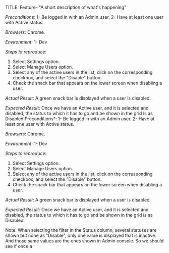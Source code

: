 TITLE: Feature- "A short description of what's happening"

*Preconditions*:
1- Be logged in with an Admin user.
2- Have at least one user with Active status.


*Browsers*: Chrome.

*Environment*:
1- Dev

*Steps to reproduce*:
1. Select Settings option.
2. Select Manage Users option.
3. Select any of the active users in the list, click on the corresponding checkbox, and select the "Disable" button.
4. Check the snack bar that appears on the lower screen when disabling a user.

*Actual Result*:
A green snack bar is displayed when a user is disabled.

*Expected Result*:
Once we have an Active user, and it is selected and disabled, the status to which it has to go and be shown in the grid is as Disabled.Preconditions*:
1- Be logged in with an Admin user.
2- Have at least one user with Active status.


*Browsers*: Chrome.

*Environment*:
1- Dev

*Steps to reproduce*:
1. Select Settings option.
2. Select Manage Users option.
3. Select any of the active users in the list, click on the corresponding checkbox, and select the "Disable" button.
4. Check the snack bar that appears on the lower screen when disabling a user.

*Actual Result*:
A green snack bar is displayed when a user is disabled.

*Expected Result*:
Once we have an Active user, and it is selected and disabled, the status to which it has to go and be shown in the grid is as Disabled.

Note: When selecting the filter in the Status column, several statuses are shown but none as "Disable", only one value is displayed that is inactive. And those same values ​​are the ones shown in Admin console. So we should see if once a 
